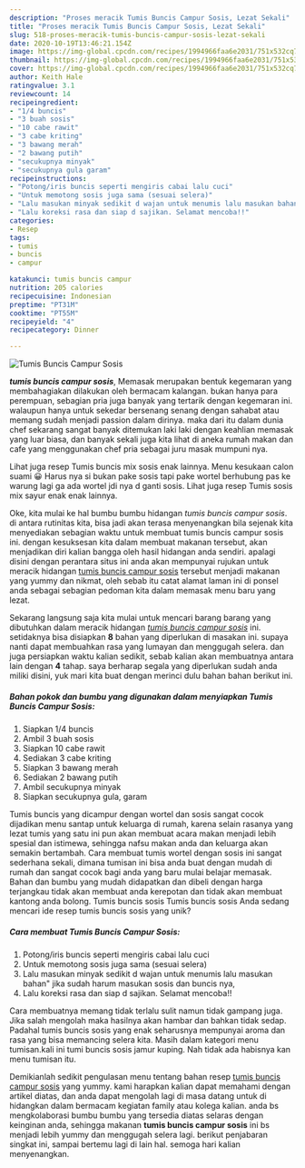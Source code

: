 ```yaml
---
description: "Proses meracik Tumis Buncis Campur Sosis, Lezat Sekali"
title: "Proses meracik Tumis Buncis Campur Sosis, Lezat Sekali"
slug: 518-proses-meracik-tumis-buncis-campur-sosis-lezat-sekali
date: 2020-10-19T13:46:21.154Z
image: https://img-global.cpcdn.com/recipes/1994966faa6e2031/751x532cq70/tumis-buncis-campur-sosis-foto-resep-utama.jpg
thumbnail: https://img-global.cpcdn.com/recipes/1994966faa6e2031/751x532cq70/tumis-buncis-campur-sosis-foto-resep-utama.jpg
cover: https://img-global.cpcdn.com/recipes/1994966faa6e2031/751x532cq70/tumis-buncis-campur-sosis-foto-resep-utama.jpg
author: Keith Hale
ratingvalue: 3.1
reviewcount: 14
recipeingredient:
- "1/4 buncis"
- "3 buah sosis"
- "10 cabe rawit"
- "3 cabe kriting"
- "3 bawang merah"
- "2 bawang putih"
- "secukupnya minyak"
- "secukupnya gula garam"
recipeinstructions:
- "Potong/iris buncis seperti mengiris cabai lalu cuci"
- "Untuk memotong sosis juga sama (sesuai selera)"
- "Lalu masukan minyak sedikit d wajan untuk menumis lalu masukan bahan&#34; jika sudah harum masukan sosis dan buncis nya,"
- "Lalu koreksi rasa dan siap d sajikan. Selamat mencoba!!"
categories:
- Resep
tags:
- tumis
- buncis
- campur

katakunci: tumis buncis campur 
nutrition: 205 calories
recipecuisine: Indonesian
preptime: "PT31M"
cooktime: "PT55M"
recipeyield: "4"
recipecategory: Dinner

---
```



![Tumis Buncis Campur Sosis](https://img-global.cpcdn.com/recipes/1994966faa6e2031/751x532cq70/tumis-buncis-campur-sosis-foto-resep-utama.jpg)

<b><i>tumis buncis campur sosis</i></b>, Memasak merupakan bentuk kegemaran yang membahagiakan dilakukan oleh bermacam kalangan. bukan hanya para perempuan, sebagian pria juga banyak yang tertarik dengan kegemaran ini. walaupun hanya untuk sekedar bersenang senang dengan sahabat atau memang sudah menjadi passion dalam dirinya. maka dari itu dalam dunia chef sekarang sangat banyak ditemukan laki laki dengan keahlian memasak yang luar biasa, dan banyak sekali juga kita lihat di aneka rumah makan dan cafe yang menggunakan chef pria sebagai juru masak mumpuni nya.

Lihat juga resep Tumis buncis mix sosis enak lainnya. Menu kesukaan calon suami 😀 Harus nya si bukan pake sosis tapi pake wortel berhubung pas ke warung lagi ga ada wortel jdi nya d ganti sosis. Lihat juga resep Tumis sosis mix sayur enak enak lainnya.

Oke, kita mulai ke hal bumbu bumbu hidangan <i>tumis buncis campur sosis</i>. di antara rutinitas kita, bisa jadi akan terasa menyenangkan bila sejenak kita menyediakan sebagian waktu untuk membuat tumis buncis campur sosis ini. dengan kesuksesan kita dalam membuat makanan tersebut, akan menjadikan diri kalian bangga oleh hasil hidangan anda sendiri. apalagi disini dengan perantara situs ini anda akan mempunyai rujukan untuk meracik hidangan <u>tumis buncis campur sosis</u> tersebut menjadi makanan yang yummy dan nikmat, oleh sebab itu catat alamat laman ini di ponsel anda sebagai sebagian pedoman kita dalam memasak menu baru yang lezat.


Sekarang langsung saja kita mulai untuk mencari barang barang yang dibutuhkan dalam meracik hidangan <u><i>tumis buncis campur sosis</i></u> ini. setidaknya bisa disiapkan <b>8</b> bahan yang diperlukan di masakan ini. supaya nanti dapat membuahkan rasa yang lumayan dan menggugah selera. dan juga persiapkan waktu kalian sedikit, sebab kalian akan membuatnya antara lain dengan <b>4</b> tahap. saya berharap segala yang diperlukan sudah anda miliki disini, yuk mari kita buat dengan merinci dulu bahan bahan berikut ini.

<!--inarticleads1-->

##### Bahan pokok dan bumbu yang digunakan dalam menyiapkan Tumis Buncis Campur Sosis:

1. Siapkan 1/4 buncis
1. Ambil 3 buah sosis
1. Siapkan 10 cabe rawit
1. Sediakan 3 cabe kriting
1. Siapkan 3 bawang merah
1. Sediakan 2 bawang putih
1. Ambil secukupnya minyak
1. Siapkan secukupnya gula, garam


Tumis buncis yang dicampur dengan wortel dan sosis sangat cocok dijadikan menu santap untuk keluarga di rumah, karena selain rasanya yang lezat tumis yang satu ini pun akan membuat acara makan menjadi lebih spesial dan istimewa, sehingga nafsu makan anda dan keluarga akan semakin bertambah. Cara membuat tumis wortel dengan sosis ini sangat sederhana sekali, dimana tumisan ini bisa anda buat dengan mudah di rumah dan sangat cocok bagi anda yang baru mulai belajar memasak. Bahan dan bumbu yang mudah didapatkan dan dibeli dengan harga terjangkau tidak akan membuat anda kerepotan dan tidak akan membuat kantong anda bolong. Tumis buncis sosis Tumis buncis sosis Anda sedang mencari ide resep tumis buncis sosis yang unik? 

<!--inarticleads2-->

##### Cara membuat Tumis Buncis Campur Sosis:

1. Potong/iris buncis seperti mengiris cabai lalu cuci
1. Untuk memotong sosis juga sama (sesuai selera)
1. Lalu masukan minyak sedikit d wajan untuk menumis lalu masukan bahan&#34; jika sudah harum masukan sosis dan buncis nya,
1. Lalu koreksi rasa dan siap d sajikan. Selamat mencoba!!


Cara membuatnya memang tidak terlalu sulit namun tidak gampang juga. Jika salah mengolah maka hasilnya akan hambar dan bahkan tidak sedap. Padahal tumis buncis sosis yang enak seharusnya mempunyai aroma dan rasa yang bisa memancing selera kita. Masih dalam kategori menu tumisan.kali ini tumi buncis sosis jamur kuping. Nah tidak ada habisnya kan menu tumisan itu. 

Demikianlah sedikit pengulasan menu tentang bahan resep <u>tumis buncis campur sosis</u> yang yummy. kami harapkan kalian dapat memahami dengan artikel diatas, dan anda dapat mengolah lagi di masa datang untuk di hidangkan dalam bermacam kegiatan family atau kolega kalian. anda bs mengkolaborasi bumbu bumbu yang tersedia diatas selaras dengan keinginan anda, sehingga makanan <b>tumis buncis campur sosis</b> ini bs menjadi lebih yummy dan menggugah selera lagi. berikut penjabaran singkat ini, sampai bertemu lagi di lain hal. semoga hari kalian menyenangkan.
